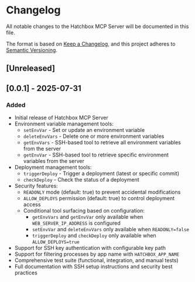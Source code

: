 # Changelog

All notable changes to the Hatchbox MCP Server will be documented in this file.

The format is based on [Keep a Changelog](https://keepachangelog.com/en/1.1.0/),
and this project adheres to [Semantic Versioning](https://semver.org/spec/v2.0.0.html).

## [Unreleased]

## [0.0.1] - 2025-07-31

### Added

- Initial release of Hatchbox MCP Server
- Environment variable management tools:
  - `setEnvVar` - Set or update an environment variable
  - `deleteEnvVars` - Delete one or more environment variables
  - `getEnvVars` - SSH-based tool to retrieve all environment variables from the server
  - `getEnvVar` - SSH-based tool to retrieve specific environment variables from the server
- Deployment management tools:
  - `triggerDeploy` - Trigger a deployment (latest or specific commit)
  - `checkDeploy` - Check the status of a deployment
- Security features:
  - `READONLY` mode (default: true) to prevent accidental modifications
  - `ALLOW_DEPLOYS` permission (default: true) to control deployment access
  - Conditional tool surfacing based on configuration:
    - `getEnvVars` and `getEnvVar` only available when `WEB_SERVER_IP_ADDRESS` is configured
    - `setEnvVar` and `deleteEnvVars` only available when `READONLY=false`
    - `triggerDeploy` and `checkDeploy` only available when `ALLOW_DEPLOYS=true`
- Support for SSH key authentication with configurable key path
- Support for filtering processes by app name with `HATCHBOX_APP_NAME`
- Comprehensive test suite (functional, integration, and manual tests)
- Full documentation with SSH setup instructions and security best practices
